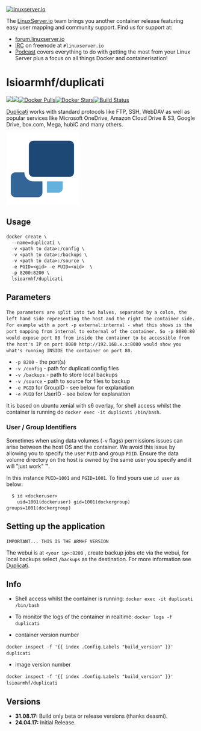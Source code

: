 [linuxserverurl]: https://linuxserver.io
[forumurl]: https://forum.linuxserver.io
[ircurl]: https://www.linuxserver.io/irc/
[podcasturl]: https://www.linuxserver.io/podcast/
[appurl]: https://www.duplicati.com
[hub]: https://hub.docker.com/r/lsioarmhf/duplicati/

[![linuxserver.io](https://raw.githubusercontent.com/linuxserver/docker-templates/master/linuxserver.io/img/linuxserver_medium.png)][linuxserverurl]

The [LinuxServer.io][linuxserverurl] team brings you another container release featuring easy user mapping and community support. Find us for support at:
* [forum.linuxserver.io][forumurl]
* [IRC][ircurl] on freenode at `#linuxserver.io`
* [Podcast][podcasturl] covers everything to do with getting the most from your Linux Server plus a focus on all things Docker and containerisation!

# lsioarmhf/duplicati
[![](https://images.microbadger.com/badges/version/lsioarmhf/duplicati.svg)](https://microbadger.com/images/lsioarmhf/duplicati "Get your own version badge on microbadger.com")[![](https://images.microbadger.com/badges/image/lsioarmhf/duplicati.svg)](https://microbadger.com/images/lsioarmhf/duplicati "Get your own image badge on microbadger.com")[![Docker Pulls](https://img.shields.io/docker/pulls/lsioarmhf/duplicati.svg)][hub][![Docker Stars](https://img.shields.io/docker/stars/lsioarmhf/duplicati.svg)][hub][![Build Status](https://ci.linuxserver.io/buildStatus/icon?job=Docker-Builders/armhf/armhf-duplicati)](https://ci.linuxserver.io/job/Docker-Builders/job/armhf/job/armhf-duplicati/)

[Duplicati][appurl] works with standard protocols like FTP, SSH, WebDAV as well as popular services like Microsoft OneDrive, Amazon Cloud Drive & S3, Google Drive, box.com, Mega, hubiC and many others.

[![duplicati](https://raw.githubusercontent.com/linuxserver/docker-templates/master/linuxserver.io/img/duplicati-icon.png)][appurl]

## Usage

```
docker create \
  --name=duplicati \
  -v <path to data>:/config \
  -v <path to data>:/backups \
  -v <path to data>:/source \
  -e PGID=<gid> -e PUID=<uid>  \
  -p 8200:8200 \
  lsioarmhf/duplicati
```

## Parameters

`The parameters are split into two halves, separated by a colon, the left hand side representing the host and the right the container side. 
For example with a port -p external:internal - what this shows is the port mapping from internal to external of the container.
So -p 8080:80 would expose port 80 from inside the container to be accessible from the host's IP on port 8080
http://192.168.x.x:8080 would show you what's running INSIDE the container on port 80.`



* `-p 8200` - the port(s)
* `-v /config` - path for duplicati config files
* `-v /backups` - path to store local backups
* `-v /source` - path to source for files to backup
* `-e PGID` for GroupID - see below for explanation
* `-e PUID` for UserID - see below for explanation

It is based on ubuntu xenial with s6 overlay, for shell access whilst the container is running do `docker exec -it duplicati /bin/bash`.

### User / Group Identifiers

Sometimes when using data volumes (`-v` flags) permissions issues can arise between the host OS and the container. We avoid this issue by allowing you to specify the user `PUID` and group `PGID`. Ensure the data volume directory on the host is owned by the same user you specify and it will "just work" ™.

In this instance `PUID=1001` and `PGID=1001`. To find yours use `id user` as below:

```
  $ id <dockeruser>
    uid=1001(dockeruser) gid=1001(dockergroup) groups=1001(dockergroup)
```

## Setting up the application
`IMPORTANT... THIS IS THE ARMHF VERSION`

The webui is at `<your ip>:8200` , create backup jobs etc via the webui, for local backups select `/backups` as the destination. For more information see [Duplicati][appurl].

## Info

* Shell access whilst the container is running: `docker exec -it duplicati /bin/bash`
* To monitor the logs of the container in realtime: `docker logs -f duplicati`

* container version number 

`docker inspect -f '{{ index .Config.Labels "build_version" }}' duplicati`

* image version number

`docker inspect -f '{{ index .Config.Labels "build_version" }}' lsioarmhf/duplicati`

## Versions

+ **31.08.17:** Build only beta or release versions (thanks deasmi).
+ **24.04.17:** Initial Release.
